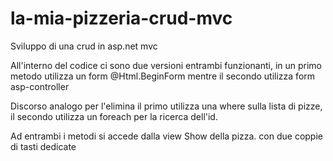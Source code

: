 # la-mia-pizzeria-crud-mvc
Sviluppo di una crud in asp.net  mvc

All'interno del codice ci sono due versioni entrambi funzionanti, in un primo metodo utilizza un form @Html.BeginForm 
mentre il secondo utilizza form asp-controller 

Discorso analogo per l'elimina il primo utilizza una where sulla lista di pizze, 
il secondo utilizza un foreach per la ricerca dell'id. 

Ad entrambi i metodi si accede dalla view Show della pizza. con due coppie di tasti dedicate

